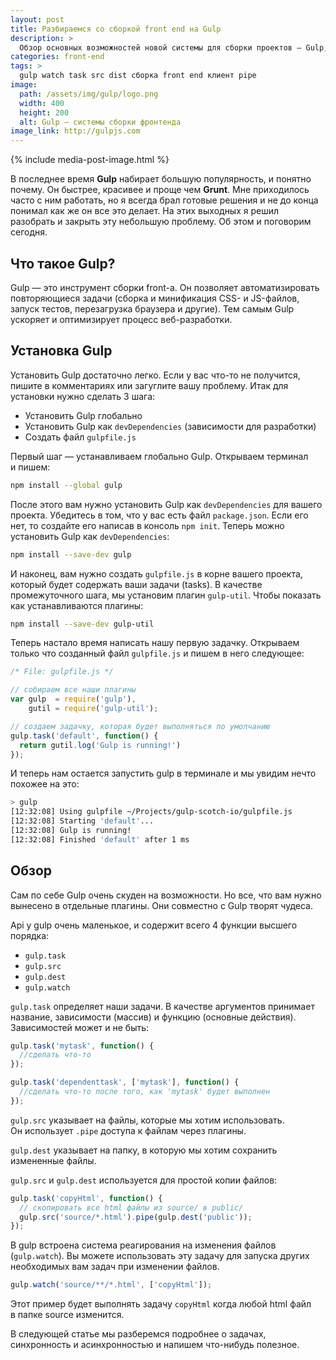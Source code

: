 ```yaml
---
layout: post
title: Разбираемся со сборкой front end на Gulp
description: >
  Обзор основных возможностей новой системы для сборки проектов — Gulp, а так-же с изучаем как работают его основные функциии.
categories: front-end
tags: >
  gulp watch task src dist сборка front end клиент pipe
image:
  path: /assets/img/gulp/logo.png
  width: 400
  height: 200
  alt: Gulp — системы сборки фронтенда
image_link: http://gulpjs.com
---
```


{% include media-post-image.html %}

В последнее время **Gulp** набирает большую популярность, и понятно почему. Он быстрее, красивее и проще чем **Grunt**. Мне приходилось часто с ним работать, но я всегда брал готовые решения и не до конца понимал как же он все это делает. На этих выходных я решил разобрать и закрыть эту небольшую проблему. Об этом и поговорим сегодня.

## Что такое Gulp?

Gulp — это инструмент сборки front-a. Он позволяет автоматизировать повторяющиеся задачи (сборка и минификация CSS- и JS-файлов, запуск тестов, перезагрузка браузера и другие). Тем самым Gulp ускоряет и оптимизирует процесс веб-разработки.

## Установка Gulp
Установить Gulp достаточно легко. Если у вас что-то не получится, пишите в комментариях или загуглите вашу проблему. Итак для установки нужно сделать 3 шага:

* Установить Gulp глобально
* Установить Gulp как `devDependencies` (зависимости для разработки)
* Создать файл `gulpfile.js`

Первый шаг — устанавливаем глобально Gulp. Открываем терминал и пишем:

~~~bash
npm install --global gulp
~~~

После этого вам нужно установить Gulp как `devDependencies` для вашего проекта. Убедитесь в том, что у вас есть файл `package.json`. Если его нет, то создайте его написав в консоль `npm init`. Теперь можно установить Gulp как `devDependencies`:

~~~bash
npm install --save-dev gulp
~~~

И наконец, вам нужно создать `gulpfile.js` в корне вашего проекта, который будет содержать ваши задачи (tasks). В качестве промежуточного шага, мы установим плагин `gulp-util`. Чтобы показать как устанавливаются плагины:

~~~bash
npm install --save-dev gulp-util
~~~

Теперь настало время написать нашу первую задачку. Открываем только что созданный файл `gulpfile.js` и пишем в него следующее:

~~~js
/* File: gulpfile.js */

// собираем все наши плагины
var gulp  = require('gulp'),
    gutil = require('gulp-util');

// создаем задачку, которая будет выполняться по умолчанию
gulp.task('default', function() {
  return gutil.log('Gulp is running!')
});
~~~

И теперь нам остается запустить gulp в терминале и мы увидим нечто похожее на это:

~~~bash
> gulp
[12:32:08] Using gulpfile ~/Projects/gulp-scotch-io/gulpfile.js
[12:32:08] Starting 'default'...
[12:32:08] Gulp is running!
[12:32:08] Finished 'default' after 1 ms
~~~

## Обзор
Сам по себе Gulp очень скуден на возможности. Но все, что вам нужно вынесено в отдельные плагины. Они совместно с Gulp творят чудеса.

Api у gulp очень маленькое, и содержит всего 4 функции высшего порядка:

* `gulp.task`
* `gulp.src`
* `gulp.dest`
* `gulp.watch`

`gulp.task` определяет наши задачи. В качестве аргументов принимает название, зависимости (массив) и функцию (основные действия). Зависимостей может и не быть:

~~~js
gulp.task('mytask', function() {
  //сделать что-то
});

gulp.task('dependenttask', ['mytask'], function() {
  //сделать что-то после того, как 'mytask' будет выполнен
});
~~~

`gulp.src` указывает на файлы, которые мы хотим использовать. Он использует `.pipe` доступа к файлам через плагины.

`gulp.dest` указывает на папку, в которую мы хотим сохранить измененные файлы.

`gulp.src` и `gulp.dest` используется для простой копии файлов:

~~~js
gulp.task('copyHtml', function() {
  // скопировать все html файлы из source/ в public/
  gulp.src('source/*.html').pipe(gulp.dest('public'));
});
~~~

В gulp встроена система реагирования на изменения файлов (`gulp.watch`). Вы можете использовать эту задачу для запуска других необходимых вам задач при изменении файлов.

~~~js
gulp.watch('source/**/*.html', ['copyHtml']);
~~~

Этот пример будет выполнять задачу `copyHtml` когда любой html файл в папке source изменится.

В следующей статье мы разберемся подробнее о задачах, синхронность и асинхронностью и напишем что-нибудь полезное.

